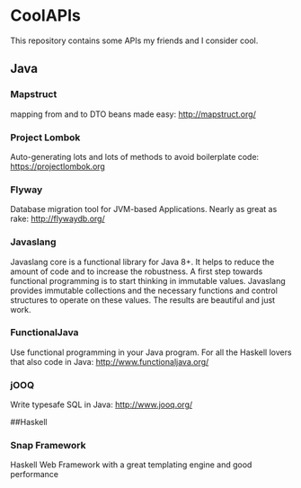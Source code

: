 # CoolAPIs
This repository contains some APIs my friends and I consider cool.

## Java

### Mapstruct
mapping from and to DTO beans made easy: http://mapstruct.org/

### Project Lombok
Auto-generating lots and lots of methods to avoid boilerplate code: https://projectlombok.org

### Flyway
Database migration tool for JVM-based Applications. Nearly as great as rake: http://flywaydb.org/

### Javaslang
Javaslang core is a functional library for Java 8+. It helps to reduce the amount of code and to increase the robustness. A first step towards functional programming is to start thinking in immutable values. Javaslang provides immutable collections and the necessary functions and control structures to operate on these values. The results are beautiful and just work.

### FunctionalJava 
Use functional programming in your Java program. For all the Haskell lovers that also code in Java: http://www.functionaljava.org/

### jOOQ
Write typesafe SQL in Java: http://www.jooq.org/

##Haskell

### Snap Framework
Haskell Web Framework with a great templating engine and good performance
